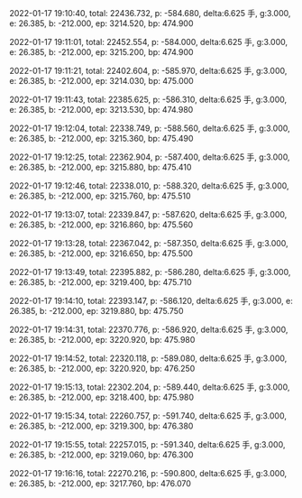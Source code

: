 2022-01-17 19:10:40, total: 22436.732, p: -584.680, delta:6.625 手, g:3.000, e: 26.385, b: -212.000, ep: 3214.520, bp: 474.900

2022-01-17 19:11:01, total: 22452.554, p: -584.000, delta:6.625 手, g:3.000, e: 26.385, b: -212.000, ep: 3215.200, bp: 474.900

2022-01-17 19:11:21, total: 22402.604, p: -585.970, delta:6.625 手, g:3.000, e: 26.385, b: -212.000, ep: 3214.030, bp: 475.000

2022-01-17 19:11:43, total: 22385.625, p: -586.310, delta:6.625 手, g:3.000, e: 26.385, b: -212.000, ep: 3213.530, bp: 474.980

2022-01-17 19:12:04, total: 22338.749, p: -588.560, delta:6.625 手, g:3.000, e: 26.385, b: -212.000, ep: 3215.360, bp: 475.490

2022-01-17 19:12:25, total: 22362.904, p: -587.400, delta:6.625 手, g:3.000, e: 26.385, b: -212.000, ep: 3215.880, bp: 475.410

2022-01-17 19:12:46, total: 22338.010, p: -588.320, delta:6.625 手, g:3.000, e: 26.385, b: -212.000, ep: 3215.760, bp: 475.510

2022-01-17 19:13:07, total: 22339.847, p: -587.620, delta:6.625 手, g:3.000, e: 26.385, b: -212.000, ep: 3216.860, bp: 475.560

2022-01-17 19:13:28, total: 22367.042, p: -587.350, delta:6.625 手, g:3.000, e: 26.385, b: -212.000, ep: 3216.650, bp: 475.500

2022-01-17 19:13:49, total: 22395.882, p: -586.280, delta:6.625 手, g:3.000, e: 26.385, b: -212.000, ep: 3219.400, bp: 475.710

2022-01-17 19:14:10, total: 22393.147, p: -586.120, delta:6.625 手, g:3.000, e: 26.385, b: -212.000, ep: 3219.880, bp: 475.750

2022-01-17 19:14:31, total: 22370.776, p: -586.920, delta:6.625 手, g:3.000, e: 26.385, b: -212.000, ep: 3220.920, bp: 475.980

2022-01-17 19:14:52, total: 22320.118, p: -589.080, delta:6.625 手, g:3.000, e: 26.385, b: -212.000, ep: 3220.920, bp: 476.250

2022-01-17 19:15:13, total: 22302.204, p: -589.440, delta:6.625 手, g:3.000, e: 26.385, b: -212.000, ep: 3218.400, bp: 475.980

2022-01-17 19:15:34, total: 22260.757, p: -591.740, delta:6.625 手, g:3.000, e: 26.385, b: -212.000, ep: 3219.300, bp: 476.380

2022-01-17 19:15:55, total: 22257.015, p: -591.340, delta:6.625 手, g:3.000, e: 26.385, b: -212.000, ep: 3219.060, bp: 476.300

2022-01-17 19:16:16, total: 22270.216, p: -590.800, delta:6.625 手, g:3.000, e: 26.385, b: -212.000, ep: 3217.760, bp: 476.070